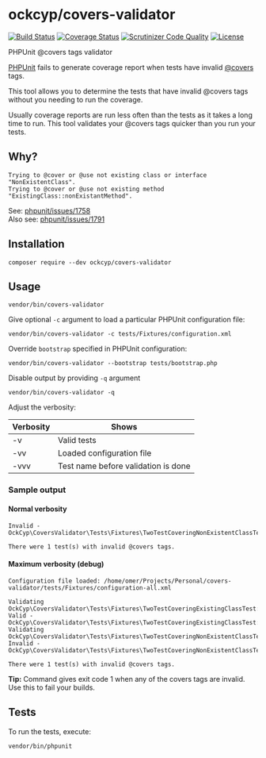 ockcyp/covers-validator
=======================

[![Build Status](https://travis-ci.org/ockcyp/covers-validator.svg?branch=master)](https://travis-ci.org/ockcyp/covers-validator)
[![Coverage Status](https://coveralls.io/repos/ockcyp/covers-validator/badge.svg?branch=master&service=github)](https://coveralls.io/github/ockcyp/covers-validator?branch=master)
[![Scrutinizer Code Quality](https://scrutinizer-ci.com/g/ockcyp/covers-validator/badges/quality-score.png?b=master)](https://scrutinizer-ci.com/g/ockcyp/covers-validator/?branch=master)
[![License](https://poser.pugx.org/ockcyp/covers-validator/license)](https://packagist.org/packages/ockcyp/covers-validator)

PHPUnit @covers tags validator

[PHPUnit](https://github.com/sebastianbergmann/phpunit) fails to generate coverage report
when tests have invalid [@covers](https://phpunit.de/manual/3.7/en/appendixes.annotations.html#appendixes.annotations.covers)
tags.

This tool allows you to determine the tests that have invalid @covers tags
without you needing to run the coverage.

Usually coverage reports are run less often than the tests as it takes
a long time to run. This tool validates your @covers tags
quicker than you run your tests.

Why?
----

```
Trying to @cover or @use not existing class or interface "NonExistentClass".
Trying to @cover or @use not existing method "ExistingClass::nonExistantMethod".
```

See: [phpunit/issues/1758](https://github.com/sebastianbergmann/phpunit/issues/1758)<br />
Also see: [phpunit/issues/1791](https://github.com/sebastianbergmann/phpunit/issues/1791)

Installation
------------

```
composer require --dev ockcyp/covers-validator
```

Usage
-----

```
vendor/bin/covers-validator
```

Give optional `-c` argument to load a particular PHPUnit configuration file:

```
vendor/bin/covers-validator -c tests/Fixtures/configuration.xml
```

Override `bootstrap` specified in PHPUnit configuration:

```
vendor/bin/covers-validator --bootstrap tests/bootstrap.php
```

Disable output by providing `-q` argument

```
vendor/bin/covers-validator -q
```

Adjust the verbosity:

| Verbosity | Shows                               |
| --------- | ----------------------------------- |
| -v        | Valid tests                         |
| -vv       | Loaded configuration file           |
| -vvv      | Test name before validation is done |

### Sample output

#### Normal verbosity

```
Invalid - OckCyp\CoversValidator\Tests\Fixtures\TwoTestCoveringNonExistentClassTest::testDummyTest

There were 1 test(s) with invalid @covers tags.
```

#### Maximum verbosity (debug)

```
Configuration file loaded: /home/omer/Projects/Personal/covers-validator/tests/Fixtures/configuration-all.xml

Validating OckCyp\CoversValidator\Tests\Fixtures\TwoTestCoveringExistingClassTest::testDummyTest...
Valid - OckCyp\CoversValidator\Tests\Fixtures\TwoTestCoveringExistingClassTest::testDummyTest
Validating OckCyp\CoversValidator\Tests\Fixtures\TwoTestCoveringNonExistentClassTest::testDummyTest...
Invalid - OckCyp\CoversValidator\Tests\Fixtures\TwoTestCoveringNonExistentClassTest::testDummyTest

There were 1 test(s) with invalid @covers tags.
```

**Tip:** Command gives exit code 1 when any of the covers tags are invalid.
Use this to fail your builds.

Tests
-----

To run the tests, execute:

```
vendor/bin/phpunit
```
